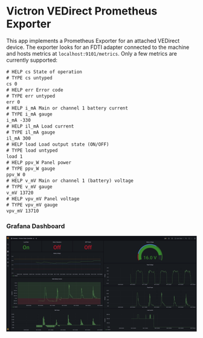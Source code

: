 # Victron VEDirect Prometheus Exporter

This app implements a Prometheus Exporter for an attached VEDirect device. The exporter looks for an FDTI adapter connected to the machine and hosts metrics at `localhost:9101/metrics`. Only a few metrics are currently supported:

```
# HELP cs State of operation
# TYPE cs untyped
cs 0
# HELP err Error code
# TYPE err untyped
err 0
# HELP i_mA Main or channel 1 battery current
# TYPE i_mA gauge
i_mA -330
# HELP il_mA Load current
# TYPE il_mA gauge
il_mA 300
# HELP load Load output state (ON/OFF) 
# TYPE load untyped
load 1
# HELP ppv_W Panel power
# TYPE ppv_W gauge
ppv_W 0
# HELP v_mV Main or channel 1 (battery) voltage
# TYPE v_mV gauge
v_mV 13720
# HELP vpv_mV Panel voltage
# TYPE vpv_mV gauge
vpv_mV 13710
```

### Grafana Dashboard
![Grafana Dashboard](grafana-dashboard.png)